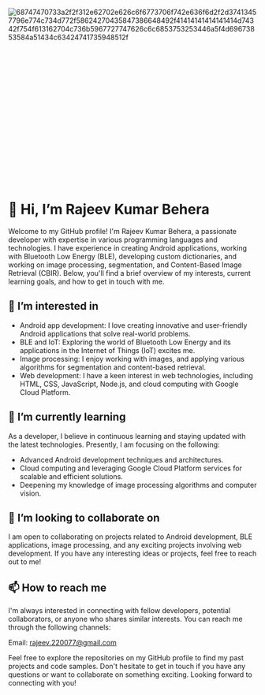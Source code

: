 ![68747470733a2f2f312e62702e626c6f6773706f742e636f6d2f2d37413457796e774c734d772f58624270435847386648492f41414141414141414d74342f754f613162704c736b5967727747626c6c6853753253446a5f4d69673853584a51434c63424741735948512f](https://github.com/yesiamrajeev/yesiamrajeev/assets/125568812/2368fa0f-6b3f-4c33-8e65-91b82785e85c)

# 👋 Hi, I’m Rajeev Kumar Behera <img src="https://github.com/yesiamrajeev/yesiamrajeev/assets/125568812/36fae27d-aea9-4119-9bf8-de1a2b363a9e" alt="Circular Trimmed Photo" style="width: 5%; height: 8%; object-fit: cover; border-radius: 50%; overflow: hidden;">


Welcome to my GitHub profile! I'm Rajeev Kumar Behera, a passionate developer with expertise in various programming languages and technologies. I have experience in creating Android applications, working with Bluetooth Low Energy (BLE), developing custom dictionaries, and working on image processing, segmentation, and Content-Based Image Retrieval (CBIR). Below, you'll find a brief overview of my interests, current learning goals, and how to get in touch with me.

## 👀 I’m interested in

- Android app development: I love creating innovative and user-friendly Android applications that solve real-world problems.
- BLE and IoT: Exploring the world of Bluetooth Low Energy and its applications in the Internet of Things (IoT) excites me.
- Image processing: I enjoy working with images, and applying various algorithms for segmentation and content-based retrieval.
- Web development: I have a keen interest in web technologies, including HTML, CSS, JavaScript, Node.js, and cloud computing with Google Cloud Platform.

## 🌱 I’m currently learning

As a developer, I believe in continuous learning and staying updated with the latest technologies. Presently, I am focusing on the following:

- Advanced Android development techniques and architectures.
- Cloud computing and leveraging Google Cloud Platform services for scalable and efficient solutions.
- Deepening my knowledge of image processing algorithms and computer vision.

## 💞️ I’m looking to collaborate on

I am open to collaborating on projects related to Android development, BLE applications, image processing, and any exciting projects involving web development. If you have any interesting ideas or projects, feel free to reach out to me!

## 📫 How to reach me

I'm always interested in connecting with fellow developers, potential collaborators, or anyone who shares similar interests. You can reach me through the following channels:

Email: rajeev.220077@gmail.com

Feel free to explore the repositories on my GitHub profile to find my past projects and code samples. Don't hesitate to get in touch if you have any questions or want to collaborate on something exciting. Looking forward to connecting with you!
   
